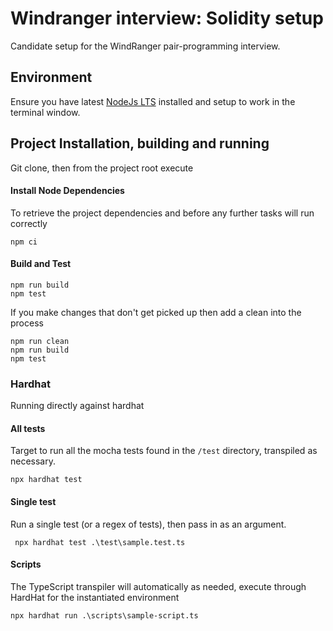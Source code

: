 # Windranger interview: Solidity setup

Candidate setup for the WindRanger pair-programming interview.

## Environment

Ensure you have latest [NodeJs LTS](https://nodejs.org/en/) installed and setup to work in the terminal window.

## Project Installation, building and running

Git clone, then from the project root execute

#### Install Node Dependencies

To retrieve the project dependencies and before any further tasks will run correctly

```shell
npm ci
```

#### Build and Test

```shell
npm run build
npm test
```

If you make changes that don't get picked up then add a clean into the process

```shell
npm run clean
npm run build
npm test
```

### Hardhat

Running directly against hardhat

#### All tests

Target to run all the mocha tests found in the `/test` directory, transpiled as necessary.

```shell
npx hardhat test
```

#### Single test

Run a single test (or a regex of tests), then pass in as an argument.

```shell
 npx hardhat test .\test\sample.test.ts
```

#### Scripts

The TypeScript transpiler will automatically as needed, execute through HardHat for the instantiated environment

```shell
npx hardhat run .\scripts\sample-script.ts
```
